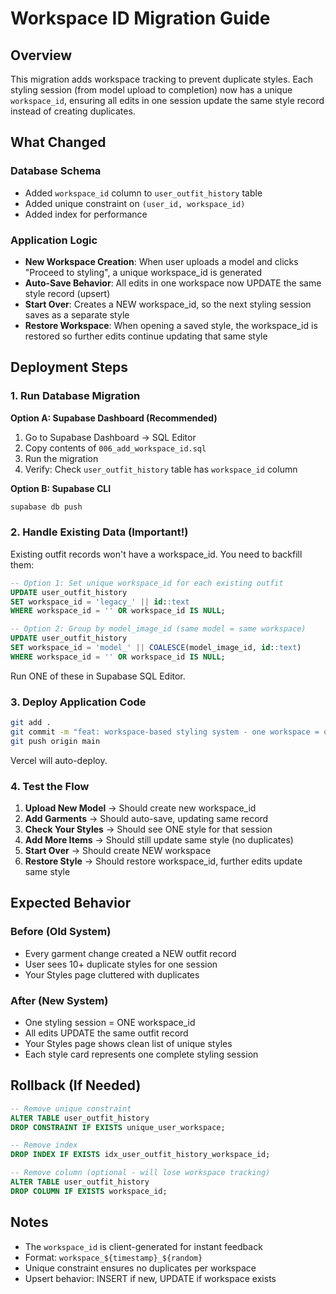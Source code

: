 # Workspace ID Migration Guide

## Overview
This migration adds workspace tracking to prevent duplicate styles. Each styling session (from model upload to completion) now has a unique `workspace_id`, ensuring all edits in one session update the same style record instead of creating duplicates.

## What Changed

### Database Schema
- Added `workspace_id` column to `user_outfit_history` table
- Added unique constraint on `(user_id, workspace_id)`
- Added index for performance

### Application Logic
- **New Workspace Creation**: When user uploads a model and clicks "Proceed to styling", a unique workspace_id is generated
- **Auto-Save Behavior**: All edits in one workspace now UPDATE the same style record (upsert)
- **Start Over**: Creates a NEW workspace_id, so the next styling session saves as a separate style
- **Restore Workspace**: When opening a saved style, the workspace_id is restored so further edits continue updating that same style

## Deployment Steps

### 1. Run Database Migration

**Option A: Supabase Dashboard (Recommended)**
1. Go to Supabase Dashboard → SQL Editor
2. Copy contents of `006_add_workspace_id.sql`
3. Run the migration
4. Verify: Check `user_outfit_history` table has `workspace_id` column

**Option B: Supabase CLI**
```bash
supabase db push
```

### 2. Handle Existing Data (Important!)

Existing outfit records won't have a workspace_id. You need to backfill them:

```sql
-- Option 1: Set unique workspace_id for each existing outfit
UPDATE user_outfit_history 
SET workspace_id = 'legacy_' || id::text
WHERE workspace_id = '' OR workspace_id IS NULL;

-- Option 2: Group by model_image_id (same model = same workspace)
UPDATE user_outfit_history 
SET workspace_id = 'model_' || COALESCE(model_image_id, id::text)
WHERE workspace_id = '' OR workspace_id IS NULL;
```

Run ONE of these in Supabase SQL Editor.

### 3. Deploy Application Code

```bash
git add .
git commit -m "feat: workspace-based styling system - one workspace = one unique style"
git push origin main
```

Vercel will auto-deploy.

### 4. Test the Flow

1. **Upload New Model** → Should create new workspace_id
2. **Add Garments** → Should auto-save, updating same record
3. **Check Your Styles** → Should see ONE style for that session
4. **Add More Items** → Should still update same style (no duplicates)
5. **Start Over** → Should create NEW workspace
6. **Restore Style** → Should restore workspace_id, further edits update same style

## Expected Behavior

### Before (Old System)
- Every garment change created a NEW outfit record
- User sees 10+ duplicate styles for one session
- Your Styles page cluttered with duplicates

### After (New System)
- One styling session = ONE workspace_id
- All edits UPDATE the same outfit record
- Your Styles page shows clean list of unique styles
- Each style card represents one complete styling session

## Rollback (If Needed)

```sql
-- Remove unique constraint
ALTER TABLE user_outfit_history 
DROP CONSTRAINT IF EXISTS unique_user_workspace;

-- Remove index
DROP INDEX IF EXISTS idx_user_outfit_history_workspace_id;

-- Remove column (optional - will lose workspace tracking)
ALTER TABLE user_outfit_history 
DROP COLUMN IF EXISTS workspace_id;
```

## Notes

- The `workspace_id` is client-generated for instant feedback
- Format: `workspace_${timestamp}_${random}`
- Unique constraint ensures no duplicates per workspace
- Upsert behavior: INSERT if new, UPDATE if workspace exists
